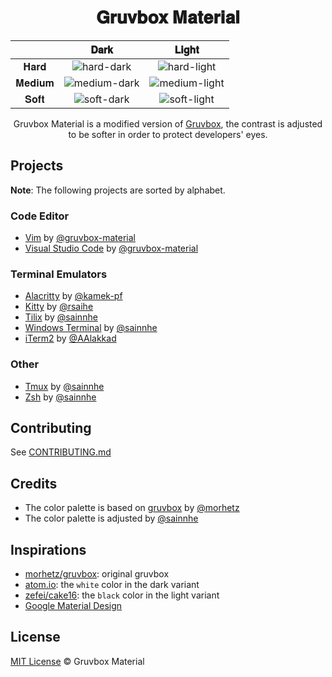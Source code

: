 <h1 align="center">
𝐆𝐫𝐮𝐯𝐛𝐨𝐱 𝐌𝐚𝐭𝐞𝐫𝐢𝐚𝐥
</h1>

|        |                                                         𝐃𝐚𝐫𝐤                                                         |                                                         𝐋𝐢𝐠𝐡𝐭                                                         |
| :----: | :------------------------------------------------------------------------------------------------------------------: | :-------------------------------------------------------------------------------------------------------------------: |
|  𝐇𝐚𝐫𝐝  |  ![hard-dark](https://user-images.githubusercontent.com/37491630/72215377-680f4e00-350a-11ea-95a8-3a3afb42cbd2.png)  |  ![hard-light](https://user-images.githubusercontent.com/37491630/72215378-69d91180-350a-11ea-8da9-f230dd58c3f4.png)  |
| 𝐌𝐞𝐝𝐢𝐮𝐦 | ![medium-dark](https://user-images.githubusercontent.com/37491630/72215380-6c3b6b80-350a-11ea-947a-b17796017ea5.png) | ![medium-light](https://user-images.githubusercontent.com/37491630/72215381-6e052f00-350a-11ea-87e0-20d3f84b7519.png) |
|  𝐒𝐨𝐟𝐭  |  ![soft-dark](https://user-images.githubusercontent.com/37491630/72215383-6fcef280-350a-11ea-98b6-f096b6f29965.png)  |  ![soft-light](https://user-images.githubusercontent.com/37491630/72215384-7198b600-350a-11ea-845a-ccb4ec468626.png)  |

<p align="center">Gruvbox Material is a modified version of <a href="https://github.com/morhetz/gruvbox">Gruvbox</a>, the contrast is adjusted to be softer in order to protect developers' eyes.</p>

## Projects

**Note**: The following projects are sorted by alphabet.

### Code Editor

- [Vim](https://github.com/gruvbox-material/vim) by [@gruvbox-material](https://github.com/gruvbox-material)
- [Visual Studio Code](https://github.com/gruvbox-material/vscode) by [@gruvbox-material](https://github.com/gruvbox-material)

### Terminal Emulators

- [Alacritty](https://gist.github.com/kamek-pf/2eae4f570061a97788a8a9ca4c893797) by [@kamek-pf](https://github.com/kamek-pf/)
- [Kitty](https://github.com/rsaihe/gruvbox-material-kitty) by [@rsaihe](https://github.com/rsaihe/)
- [Tilix](https://github.com/sainnhe/gruvbox-material-tilix) by [@sainnhe](https://github.com/sainnhe/)
- [Windows Terminal](https://gist.github.com/sainnhe/587a1bba123cb25a3ed83ced613c20c0) by [@sainnhe](https://github.com/sainnhe/)
- [iTerm2](https://github.com/AAlakkad/gruvbox-material-iterm2) by [@AAlakkad](https://github.com/AAlakkad)

### Other

- [Tmux](https://gist.github.com/sainnhe/b8240bc047313fd6185bb8052df5a8fb) by [@sainnhe](https://github.com/sainnhe/)
- [Zsh](https://gist.github.com/sainnhe/f92372e14c59750b6ac8dc927ba9f7fe) by [@sainnhe](https://github.com/sainnhe/)

## Contributing

See [CONTRIBUTING.md](./CONTRIBUTING.md)

## Credits

- The color palette is based on [gruvbox](https://github.com/morhetz/gruvbox) by [@morhetz](https://github.com/morhetz)
- The color palette is adjusted by [@sainnhe](https://github.com/sainnhe)

## Inspirations

- [morhetz/gruvbox](https://github.com/morhetz/gruvbox): original gruvbox
- [atom.io](https://atom.io): the `white` color in the dark variant
- [zefei/cake16](https://github.com/zefei/cake16): the `black` color in the light variant
- [Google Material Design](https://www.material.io)

## License

[MIT License](./LICENSE) © Gruvbox Material
